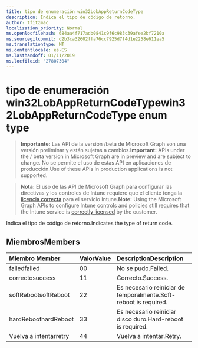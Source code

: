 ```yaml
---
title: tipo de enumeración win32LobAppReturnCodeType
description: Indica el tipo de código de retorno.
author: tfitzmac
localization_priority: Normal
ms.openlocfilehash: 684aa4f717adb0841c9f6c983c39afee2bf7210a
ms.sourcegitcommit: d2b3ca32602ffa76cc7925d7f4d1e2258e611ea5
ms.translationtype: MT
ms.contentlocale: es-ES
ms.lasthandoff: 01/11/2019
ms.locfileid: "27807304"
---
```

# <a name="win32lobappreturncodetype-enum-type"></a><span data-ttu-id="fb721-103">tipo de enumeración win32LobAppReturnCodeType</span><span class="sxs-lookup"><span data-stu-id="fb721-103">win32LobAppReturnCodeType enum type</span></span>

> <span data-ttu-id="fb721-104">**Importante:** Las API de la versión /beta de Microsoft Graph son una versión preliminar y están sujetas a cambios.</span><span class="sxs-lookup"><span data-stu-id="fb721-104">**Important:** APIs under the / beta version in Microsoft Graph are in preview and are subject to change.</span></span> <span data-ttu-id="fb721-105">No se permite el uso de estas API en aplicaciones de producción.</span><span class="sxs-lookup"><span data-stu-id="fb721-105">Use of these APIs in production applications is not supported.</span></span>

> <span data-ttu-id="fb721-106">**Nota:** El uso de las API de Microsoft Graph para configurar las directivas y los controles de Intune requiere que el cliente tenga la [licencia correcta](https://go.microsoft.com/fwlink/?linkid=839381) para el servicio Intune.</span><span class="sxs-lookup"><span data-stu-id="fb721-106">**Note:** Using the Microsoft Graph APIs to configure Intune controls and policies still requires that the Intune service is [correctly licensed](https://go.microsoft.com/fwlink/?linkid=839381) by the customer.</span></span>

<span data-ttu-id="fb721-107">Indica el tipo de código de retorno.</span><span class="sxs-lookup"><span data-stu-id="fb721-107">Indicates the type of return code.</span></span>
## <a name="members"></a><span data-ttu-id="fb721-108">Miembros</span><span class="sxs-lookup"><span data-stu-id="fb721-108">Members</span></span>
|<span data-ttu-id="fb721-109">Miembro	</span><span class="sxs-lookup"><span data-stu-id="fb721-109">Member</span></span>|<span data-ttu-id="fb721-110">Valor</span><span class="sxs-lookup"><span data-stu-id="fb721-110">Value</span></span>|<span data-ttu-id="fb721-111">Description</span><span class="sxs-lookup"><span data-stu-id="fb721-111">Description</span></span>|
|:---|:---|:---|
|<span data-ttu-id="fb721-112">failed</span><span class="sxs-lookup"><span data-stu-id="fb721-112">failed</span></span>|<span data-ttu-id="fb721-113">0</span><span class="sxs-lookup"><span data-stu-id="fb721-113">0</span></span>|<span data-ttu-id="fb721-114">No se pudo.</span><span class="sxs-lookup"><span data-stu-id="fb721-114">Failed.</span></span>|
|<span data-ttu-id="fb721-115">correcto</span><span class="sxs-lookup"><span data-stu-id="fb721-115">success</span></span>|<span data-ttu-id="fb721-116">1</span><span class="sxs-lookup"><span data-stu-id="fb721-116">1</span></span>|<span data-ttu-id="fb721-117">Correcto.</span><span class="sxs-lookup"><span data-stu-id="fb721-117">Success.</span></span>|
|<span data-ttu-id="fb721-118">softReboot</span><span class="sxs-lookup"><span data-stu-id="fb721-118">softReboot</span></span>|<span data-ttu-id="fb721-119">2</span><span class="sxs-lookup"><span data-stu-id="fb721-119">2</span></span>|<span data-ttu-id="fb721-120">Es necesario reiniciar de temporalmente.</span><span class="sxs-lookup"><span data-stu-id="fb721-120">Soft-reboot is required.</span></span>|
|<span data-ttu-id="fb721-121">hardReboot</span><span class="sxs-lookup"><span data-stu-id="fb721-121">hardReboot</span></span>|<span data-ttu-id="fb721-122">3</span><span class="sxs-lookup"><span data-stu-id="fb721-122">3</span></span>|<span data-ttu-id="fb721-123">Es necesario reiniciar disco duro.</span><span class="sxs-lookup"><span data-stu-id="fb721-123">Hard-reboot is required.</span></span>|
|<span data-ttu-id="fb721-124">Vuelva a intentar</span><span class="sxs-lookup"><span data-stu-id="fb721-124">retry</span></span>|<span data-ttu-id="fb721-125">4</span><span class="sxs-lookup"><span data-stu-id="fb721-125">4</span></span>|<span data-ttu-id="fb721-126">Vuelva a intentar.</span><span class="sxs-lookup"><span data-stu-id="fb721-126">Retry.</span></span>|





